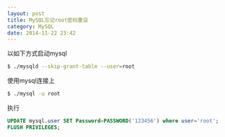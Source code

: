 ```yaml
---
layout: post
title: MySQL忘记root密码重设
category: MySQL
date: 2014-11-22 23:42
---
```


以如下方式启动mysql
```bash
$ ./mysqld --skip-grant-table --user=root
```

使用mysql连接上
```bash
$ ./mysql -u root
```

执行
```sql
UPDATE mysql.user SET Password=PASSWORD('123456') where user='root';
FLUSH PRIVILEGES;
```
